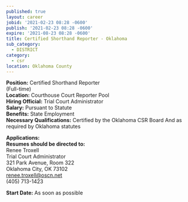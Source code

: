 ```yaml
---
published: true
layout: career
jobid: '2021-02-23 08:28 -0600'
publish: '2021-02-23 08:28 -0600'
expire: '2021-08-23 08:28 -0600'
title: Certified Shorthand Reporter - Oklahoma
sub_category:
  - DISTRICT
category:
  - csr
location: Oklahoma County
---
```

**Position:** Certified Shorthand Reporter   
(Full-time)  
**Location:** Courthouse Court Reporter Pool   
**Hiring Official:** Trial Court Administrator    
**Salary:** Pursuant to Statute  
**Benefits:** State Employment  
**Necessary Qualifications:** Certified by the Oklahoma CSR Board And as required by Oklahoma statutes
										

**Applications:**   
**Resumes should be directed to:**  
Renee Troxell   
Trial Court Administrator	  
321 Park Avenue, Room 322  
Oklahoma City, OK  73102  
[renee.troxell@oscn.net](mailto:renee.troxell@oscn.net)  
(405) 713-1423  

**Start Date:** As soon as possible
